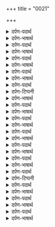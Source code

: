 +++
title = "0021"

+++
<details><summary>दर्पण-पदार्थ</summary>

पद्अर्थ: गति = हालत। गुर मिलीऐ = गुरु को मिलना चाहिए। संक उतारि = शंका उतार के, पूरी श्रद्धा से। जितु घरि = जिस घर में। मुइआ = मर के, आखिर को। मुइआ जितु घरि जाईऐ = जिस मौत के वश अंत को पड़ना है। मरु = मौत, मौत का डर। मारि = मार लेते हैं। अनहद = (हन = मारना,चोट मारनी) बिना चोट लगाए बजने वाला, एकरस। सबदि = शब्द के द्वारा। गुर वीचारि = गुरु की बताई विचार से, गुरु की शिक्षा पर चल के।2।
</details>

<details><summary>दर्पण-भाषार्थ</summary>

अर्थ: पूरी श्रद्धा के साथ गुरु की शरण पड़ जाना चाहिए, (इस तरह) अंदर बसते प्रमात्मा की समझ आ जाती है। मरने से पहले ही उस मौत का डर मर जाता है, जिस मौत के वश आखिर में पड़ना ही होता है। (पर ये अवस्था तभी) प्राप्त होती है जब गुरु की बताई शिक्षा पर चलें, और (प्रभु की महिमा वाले) सुंदर शब्द में एकरस जुड़े रहें।2।
</details>

<details><summary>दर्पण-पदार्थ</summary>

पद्अर्थ: अनहद बाणी = एक रस महिमा करने वाली अवस्था। बाणी = महिमा। तह = वहां,उस अवस्था में। तासु = उस से। खड़ि = ले जा के,पहुँचा के। पैनाईऐ = सरोपे से आदर किया जाता है। मुखि = (जिस के) मुंह में।3।
</details>

<details><summary>दर्पण-भाषार्थ</summary>

अर्थ: जब एकरस महिमा कर सकने वाली अवस्था प्राप्त हो जाए, तो उस अवस्था में (मनुष्य के अंदर के) अहम् का नाश हो जाता है (मैं बड़ा हूँ, मैं बड़ा हो जाऊँ-ये हो खतम हो जाती है)। मैं सदा सदके हूँ उस मनुष्य के जो अपने गुरु की सेवा करता है (भाव, गुरु के बताए मार्ग पर चलता है), उसके मुंह में सदा प्रभु का नाम बसता है। उसे प्रभु की हजूरी में जा के आदर मिलता है।3।
</details>

<details><summary>दर्पण-पदार्थ</summary>

पद्अर्थ: देखा = मैं देखता हूँ। रवि रहे = मशगूल हैं, व्यस्त रहता है। सिव = जीवात्मा। सकती = माया। त्रिह गुण = माया के तीनों गुणों में। बंधी = बंधी हुई। जगि = जगत में। विजोग = बिछुड़े हुए। मनमुखि = अपने मन के पीछे चलने वाला। न लहहि = नहीं लेते, ले नहीं सकते।4।
</details>

<details><summary>दर्पण-भाषार्थ</summary>

अर्थ: (पर संसार की हालत और तरह की बन रही है) मैं जिधर देखता हूँ उधर ही (मनमुख) जीव माया में मस्त हो रहे हैं। (हर तरफ) माया और जीवों का गठजोड़ बना हुआ है। मनमुखों का शरीर माया के तीन गुणों में बंधा हुआ है। अपने मन के पीछे चलने वाले जो भी जीव जगत में आयेवो यही खेल खेलते रहे। अपने मन के पीछे चलने वाले लोग परमात्मा से मिलाप हासिल नहीं कर सकते, क्योंकि वे विछुड़े हुए (सदा) बिछुड़े ही रहते हैं और हमेशा दुख पाते हैं।4।
</details>

<details><summary>दर्पण-पदार्थ</summary>

पद्अर्थ: बैरागी = माया से वैरागी। घरि = घर में, अपने स्वरूप में। सच भै = सच के निर्मल भय में। राता = रंगा हुआ। भोगवै = भोगता है। भूख = तृष्णा, लालच। मारि = मार के, बस में करके।5।
</details>

<details><summary>दर्पण-भाषार्थ</summary>

अर्थ: (माया से) वैरागा हुआ मन (भटकनों से बचा रह के) अपने स्वरूप में ही टिका रहता है, (क्योंकि) वह परमात्मा के अदब में रंगा रहता है। वह मन (सदा) परमात्मा के साथ गहरी सांझ का आनंद लेता है, और उसे पुनः माया की तृष्णा नहीं सताती।  
हे नानक! तू भी इस मन को (माया के मोह से) मार के (प्रभु चरणों में) जुड़ारह, फिर कभी (तुझे प्रभु से विछुड़ने का) संताप नहीं व्यापेगा।5।18।
</details>

<details><summary>दर्पण-पदार्थ</summary>

पद्अर्थ: लोभे = लोभ में ही। मनो = मन। सबदि = शब्द में। न भीजै = पतीजता नहीं। साकता = माया में लिप्त। दुरमति = बुरी मति के कारण। आवनु जानु = जनम मरन का चक्र। साधू = गुरु। गुणी निधानु = गुणों का खजाना, परमात्मा।1।
</details>

<details><summary>दर्पण-टिप्पनी</summary>

नोट: ‘लुोभानु’ में अक्षर ‘ल’ के साथ दो मात्राएं हैं: ‘ु’ और ‘ो’। असल शब्द ‘लोभानु’ है, पर यहां तुक की चाल ठीक करने के लिए ‘ो’ की जगह ‘ु’ का इस्तेमाल करके ‘लुभान’ पढ़ना है।
</details>

<details><summary>दर्पण-भाषार्थ</summary>

अर्थ: पर माया में लिप्त मनुष्य का ये मन मूर्ख है लालची है, हर वक्त लोभ में फंसा रहता है। गुरु के शब्द में इसकी रुचि ही नहीं बनती। इस कुमति के कारण जनम मरन का चक्र बना रहता है। अगर इसे गुरु सतिगुरु मिल जाए, तो गुणों का खजाना प्रभु इसे मिल जाता है।1।
</details>

<details><summary>दर्पण-पदार्थ</summary>

पद्अर्थ: सरवरु = श्रेष्ठ तालाब।1। रहाउ।
</details>

<details><summary>दर्पण-भाषार्थ</summary>

अर्थ: हे (मेरे) मन! मैं (ही चतुर सुजान) हूँ, मैं (ही चतुर सुजान) हूँ- यह अहंकार छोड़, और परमात्मा रूप गुरु की शरण पड़ जो (आत्मा को पवित्र करने वाला) सरोवर है। (इस तरह) प्रभु की हजूरी में आदर हासल करेगा।1। रहाउ।
</details>

<details><summary>दर्पण-पदार्थ</summary>

पद्अर्थ: गुरमुखि = गुरु के चरण पड़ के। जानु = पहचान, सांझ डाल। सभि = सारे। मिलि = मिल के। गिआनु = गहरी सांझ। अहि = दिन। निसि = रात। सतिगुरि = सतिगुर ने।2।
</details>

<details><summary>दर्पण-भाषार्थ</summary>

अर्थ: हे मन! प्रमात्मा का नाम दिन रात जपा कर। गुरु की शरण पड़ के हरि नाम धन की कद्र समझ। साधु-संगत में मिल के हरि-नाम के साथ सांझ डाल, सारे आत्मिक आनन्द प्राप्त हो जाएंगे। (पर जिसको) सतिगुरु ने नाम की दात बख्शी, उसी ने सदा दिन-रात हरि प्रभु का स्मरण किया है।2।
</details>

<details><summary>दर्पण-पदार्थ</summary>

पद्अर्थ: कूकर = कुत्ता। पचै = खुआर होता है। पचै पचानु = हर वक्त खुआर ही होता रहता है, पचता ही पचता है। घणों = बहुत। मारि = मार मार के। खुलहानु करै = (जैसे खलियान में किसान कूट कूट के धान का छिलका निकालाता है उसका), भोह/भूसा कर देता है। खुलहानु = खुलना, गहरी अप्रगट चोटें मारनी। सुभानु = सुबहान, आश्चर्य।3।
</details>

<details><summary>दर्पण-भाषार्थ</summary>

अर्थ: जो मनुष्य अपने लोभी मन के पीछे चलता हैवह कुत्तों की तरह (टुकड़े-टुकड़े के वास्ते दर-दर भटकता) है, वह सदा माया वाली दौड़-भाग ही करता है। (यहां तक नीचे गिर जाता है कि) गुरु की निंदा में हर वक्त खुआर होता है। माया वाली भटकन में गलत रास्ते पर पड़ता है, बहुत दुख पाता है, (आखिर) यमराज उसे गहरी मार मार के उसका भूसा बना देता है। अपने मन के पीछे चलने वाला मनुष्य कभी सुख नहीं पाता, पर गुरु की शरण में पड़ते सार ही आश्चर्यजनक आत्मिक आनन्द की प्राप्ति होती है।3।
</details>

<details><summary>दर्पण-पदार्थ</summary>

पद्अर्थ: ऐथै = इस लोक में, इस जनम में। धंधु = जंजाल। धंधु पिटाईऐ = दुनिया के ही जंजालों में ही खचित रहते हैं। गुर करणी = गुरु वाली करनी। परधानु = श्रेष्ठ। करमि = बख्शिश से। करमि सचै = सदा स्थिर प्रभु की मेहर से। नीसाणु = परवाना, लेख।4।
</details>

<details><summary>दर्पण-भाषार्थ</summary>

अर्थ: (लोभी मनुष्य) इस लोक में दुनिया के जंजालों में खचित रहता है, (पर प्रभु की हजूरी में) स्मरण का लेखा स्वीकार होता है। गुरु असल मित्र परमात्मा का स्मरण करता है (और-और लोगों को भी यही प्रेरणा करता है)। गुरु वाली ये करनी (दरगाह में) स्वीकार है मानी जाती है। हे नानक! सदा कायम रहने वाले प्रभु की मेहर से (जिस मनुष्य के मस्तक पे) लेख उघड़ता है उसे कभी प्रभु का नाम नहीं भूलता।4।19।
</details>

<details><summary>दर्पण-पदार्थ</summary>

पद्अर्थ: इकु तिलु = रत्ती भर समय भी। माहि = में। पति = इज्जत। गुरि मिलिऐ = अगर गुरु मिल जाए। अगनि = तृष्णा की आग।1।
</details>

<details><summary>दर्पण-भाषार्थ</summary>

अर्थ: (ऐसे भाग्यशाली लोगों को) जो रत्ती भर समय के लिए भी प्रीतम प्रभु विसर जाए, तो वह अपने मन में बड़ा रोग (पैदा हो गया समझते हैं)। (वैसे भी) यदि परमात्मा के नाम मन में ना बसे, तो परमात्मा की दरगाह में इज्जत नहीं मिल सकती। अगर गुरु मिल जाए (तो वह प्रभु की महिमा की दात देता है, इसकी बरकत से) आत्मिक आनंद प्राप्त होता है (क्योंकि) महिमा में जुड़ने से तृष्णा की आग बुझ जाती है।1।
</details>

<details><summary>दर्पण-पदार्थ</summary>

पद्अर्थ: अहि निसि = दिन रात। सारि = संभाल, याद कर। जिन = जो लोगों को
</details>

<details><summary>दर्पण-टिप्पनी</summary>

नोट: शब्द ‘जिन’ बहुवचन है, इसका एकवचन ‘जिनि’ है, जिसका अर्थ है: जिसने।
</details>

<details><summary>दर्पण-पदार्थ</summary>

ते जन = वे लोग।1। रहाउ।
</details>

<details><summary>दर्पण-भाषार्थ</summary>

अर्थ: हे (मेरे) मन! दिन रात (हर समय) परमात्मा के गुण याद करता रह। जगत में वे (भाग्यशाली) मनुष्य कम ही होते हैं जिस को प्रभु का नाम छिनमात्र भी नहीं भूलता।1। रहाउ।
</details>

<details><summary>दर्पण-पदार्थ</summary>

पद्अर्थ: जोती = ज्योति का मालिक हरि। सुरती = ध्यान का मालिक प्रभु। हिंसा = निर्दयता। गतु = (धातु ‘गम’ का भूतकाल। गम = जाना) बीता हुआ। गतु गए = पूर्ण तौर पे दूर हो गए। मनि = मन में। संजोगु = अवसर, मौका।2।
</details>

<details><summary>दर्पण-भाषार्थ</summary>

अर्थ: अगर प्रभु की ज्योति में अपनी जीवात्मा मिला दें, उस में अपनी तवज्जो का मेल कर दें तो कठोरता और अहम् दूर हो जाते हैं, कोई सहम व चिन्ता भी नहीं रह जाती। गुरु की शरण में पड़ कर जिस मनुष्य के मन में प्रभु की याद टिकती है, गुरु उसको परमात्मा के साथ मिलने का पूरा अवसर प्रदान करता है।2।
</details>

<details><summary>दर्पण-पदार्थ</summary>

पद्अर्थ: कामणि = स्त्री। काइआ = काया,शरीर। करी = मैं करूँ। न कीजई = नहीं करना चाहिए। रवहि = रति रहना, मिलाप का सुख पाती हैं। सोहागणी = भाग्यशाली जीव-स्त्रीयां। सेज भतारु = (हृदय) सेज का पति।3।
</details>

<details><summary>दर्पण-भाषार्थ</summary>

अर्थ: जैसे स्त्री अपने आप को अपने पति के हवाले करती है, वैसे ही मैं काया को स्त्री बनाऊँ, काया स्त्री (भाव, ज्ञान-इंद्रिय) को प्रभु की ओर करूँ, तो प्रभु पति का मिलाप हो। इस शरीर से इतना मोह नहीं करना चाहिए (कि इसे विकारों की ओर आजादी मिली रहे), यह तो प्रत्यक्ष तौर पर नाशवान है। गुरु के राह पर चलने वाली जीव-स्त्रीयां प्रभु को सिमरती हैं, और वह प्रभु उनके हृदय सेज पर बैठता है।3।
</details>